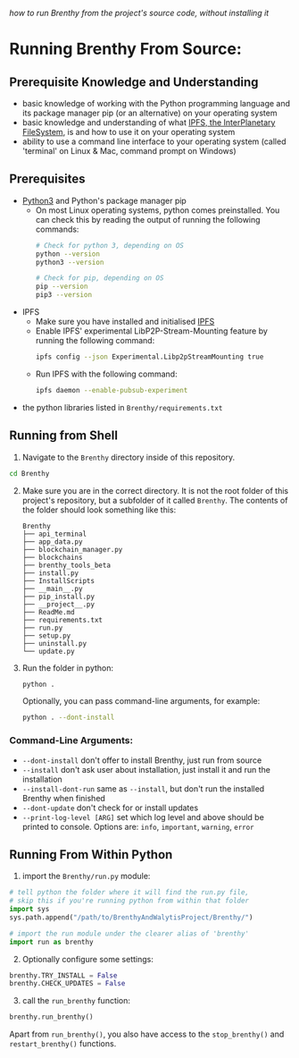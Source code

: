 _how to run Brenthy from the project's source code, without installing it_

# Running Brenthy From Source:
## Prerequisite Knowledge and Understanding
- basic knowledge of working with the Python programming language and its package manager pip (or an alternative) on your operating system
- basic knowledge and understanding of what [IPFS, the InterPlanetary FileSystem](https://ipfs.io), is and how to use it on your operating system
- ability to use a command line interface to your operating system (called 'terminal' on Linux & Mac, command prompt on Windows)

## Prerequisites
- [Python3](https://www.python.org/) and Python's package manager pip
	- On most Linux operating systems, python comes preinstalled. You can check this by reading the output of  running the following commands:
		```sh
		# Check for python 3, depending on OS
		python --version
		python3 --version

		# Check for pip, depending on OS
		pip --version
		pip3 --version
		```
- IPFS
	- Make sure you have installed and initialised [IPFS](https://docs.ipfs.tech/install/command-line/)
	- Enable IPFS' experimental LibP2P-Stream-Mounting feature by running the following command:
		```sh
		ipfs config --json Experimental.Libp2pStreamMounting true
		```
	- Run IPFS with the following command:
		```sh
		ipfs daemon --enable-pubsub-experiment
		```
- the python libraries listed in `Brenthy/requirements.txt`

## Running from Shell
1. Navigate to the `Brenthy` directory inside of this repository.
```sh
cd Brenthy
```
2. Make sure you are in the correct directory. It is not the root folder of this project's repository, but a subfolder of it called `Brenthy`. The contents of the folder should look something like this:
	```
	Brenthy
	├── api_terminal
	├── app_data.py
	├── blockchain_manager.py
	├── blockchains
	├── brenthy_tools_beta
	├── install.py
	├── InstallScripts
	├── __main__.py
	├── pip_install.py
	├── __project__.py
	├── ReadMe.md
	├── requirements.txt
	├── run.py
	├── setup.py
	├── uninstall.py
	└── update.py
	```
3. Run the folder in python:
	```sh
	python .
	```
	Optionally, you can pass command-line arguments, for example:
	```sh
	python . --dont-install
	```
	
### Command-Line Arguments:
- `--dont-install` don't offer to install Brenthy, just run from source
- `--install` don't ask user about installation, just install it and run the installation
- `--install-dont-run` same as `--install`, but don't run the installed Brenthy when finished
- `--dont-update` don't check for or install updates
- `--print-log-level [ARG]` set which log level and above should be printed to console. Options are: `info`, `important`, `warning`, `error`

## Running From Within Python
1. import the `Brenthy/run.py` module:
```python
# tell python the folder where it will find the run.py file,
# skip this if you're running python from within that folder
import sys
sys.path.append("/path/to/BrenthyAndWalytisProject/Brenthy/")

# import the run module under the clearer alias of 'brenthy'
import run as brenthy
```
2. Optionally configure some settings:
```python
brenthy.TRY_INSTALL = False
brenthy.CHECK_UPDATES = False
```
3. call the `run_brenthy` function:
```python
brenthy.run_brenthy()
```
Apart from `run_brenthy()`, you also have access to the `stop_brenthy()` and `restart_brenthy()` functions.

